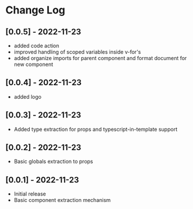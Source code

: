 # Change Log

## [0.0.5] - 2022-11-23

-   added code action
-   improved handling of scoped variables inside v-for's
-   added organize imports for parent component and format document for new component

## [0.0.4] - 2022-11-23

-   added logo

## [0.0.3] - 2022-11-23

-   Added type extraction for props and typescript-in-template support

## [0.0.2] - 2022-11-23

-   Basic globals extraction to props

## [0.0.1] - 2022-11-23

-   Initial release
-   Basic component extraction mechanism
